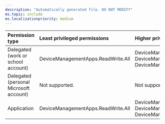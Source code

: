 ```yaml
---
description: "Automatically generated file. DO NOT MODIFY"
ms.topic: include
ms.localizationpriority: medium
---
```


|Permission type|Least privileged permissions|Higher privileged permissions|
|:---|:---|:---|
|Delegated (work or school account)|DeviceManagementApps.ReadWrite.All|DeviceManagementConfiguration.ReadWrite.All, DeviceManagementManagedDevices.ReadWrite.All, DeviceManagementServiceConfig.ReadWrite.All|
|Delegated (personal Microsoft account)|Not supported.|Not supported.|
|Application|DeviceManagementApps.ReadWrite.All|DeviceManagementConfiguration.ReadWrite.All, DeviceManagementManagedDevices.ReadWrite.All, DeviceManagementServiceConfig.ReadWrite.All|

